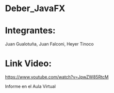 # Deber_JavaFX

# Integrantes:
Juan Gualotuña, Juan Falconi, Heyer Tinoco

# Link Video:
https://www.youtube.com/watch?v=JpwZW85RtcM

Informe en el Aula Virtual
